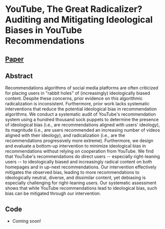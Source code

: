 # YouTube, The Great Radicalizer? <br> Auditing and Mitigating Ideological Biases in YouTube Recommendations
## [Paper](https://arxiv.org/abs/2203.10666)
## Abstract
Recommendations algorithms of social media platforms are often criticized for placing users in "rabbit holes" of (increasingly) ideologically biased content. Despite these concerns, prior evidence on this algorithmic radicalization is inconsistent. Furthermore, prior work lacks systematic interventions that reduce the potential ideological bias in recommendation algorithms. We conduct a systematic audit of YouTube's recommendation system using a hundred thousand sock puppets to determine the presence of ideological bias (i.e., are recommendations aligned with users' ideology), its magnitude (i.e., are users recommended an increasing number of videos aligned with their ideology), and radicalization (i.e., are the recommendations progressively more extreme). Furthermore, we design and evaluate a bottom-up intervention to minimize ideological bias in recommendations without relying on cooperation from YouTube. We find that YouTube's recommendations do direct users -- especially right-leaning users -- to ideologically biased and increasingly radical content on both homepages and in up-next recommendations. Our intervention effectively mitigates the observed bias, leading to more recommendations to ideologically neutral, diverse, and dissimilar content, yet debiasing is especially challenging for right-leaning users. Our systematic assessment shows that while YouTube recommendations lead to ideological bias, such bias can be mitigated through our intervention. 


## Code
- Coming soon!
